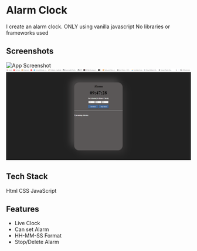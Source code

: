 
# Alarm Clock

I create an alarm clock. ONLY using vanilla javascript No libraries or frameworks used

## Screenshots

![App Screenshot](https://via.placeholder.com/468x300?text=App+Screenshot+Here)
![alt text](<Screenshot 2024-05-07 094741.png>)

## Tech Stack

Html
CSS
JavaScript




## Features

- Live Clock
- Can set Alarm
- HH-MM-SS Format
- Stop/Delete Alarm

